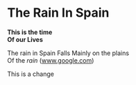 # The Rain In Spain  

**This is the time**  
**Of our Lives**


The rain in Spain Falls Mainly on the plains   
Of the *rain* (www.google.com)

This is a change
